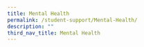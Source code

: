 ```yaml
---
title: Mental Health
permalink: /student-support/Mental-Health/
description: ""
third_nav_title: Mental Health
---
```

